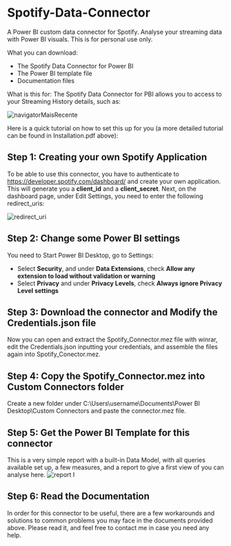 # Spotify-Data-Connector
A Power BI custom data connector for Spotify.
Analyse your streaming data with Power BI visuals.
This is for personal use only.

What you can download:

- The Spotify Data Connector for Power BI
- The Power BI template file
- Documentation files

What is this for:
The Spotify Data Connector for PBI allows you to access to your Streaming History details, such as:
  
 ![navigatorMaisRecente](https://user-images.githubusercontent.com/34665357/70452197-9f6b8480-1a9e-11ea-91c9-ff2709634ec9.png)
 
Here is a quick tutorial on how to set this up for you (a more detailed tutorial can be found in Installation.pdf above):

## Step 1: Creating your own Spotify Application
To be able to use this connector, you have to authenticate to https://developer.spotify.com/dashboard/ and create your own application. This will generate you a **client_id** and a **client_secret**. Next, on the dashboard page, under Edit Settings, you need to enter the following redirect_uris:

![redirect_uri](https://user-images.githubusercontent.com/34665357/70648011-1c832f00-1c42-11ea-96cc-017bd348b1ad.png)

## Step 2: Change some Power BI settings
You need to Start Power BI Desktop, go to Settings:
- Select **Security**, and under **Data Extensions**, check **Allow any extension to load without validation or warning**
- Select **Privacy** and under **Privacy Levels**, check **Always ignore Privacy Level settings**

## Step 3: Download the connector and Modify the Credentials.json file
Now you can open and extract the Spotify_Connector.mez file with winrar, edit the Credentials.json inputting your credentials, and assemble the files again into Spotify_Conector.mez.

## Step 4: Copy the Spotify_Connector.mez into Custom Connectors folder
Create a new folder under C:\Users\username\Documents\Power BI Desktop\Custom Connectors and paste the connector.mez file.

## Step 5: Get the Power BI Template for this connector
This is a very simple report with a built-in Data Model, with all queries available set up, a few measures, and a report to give a first view of you can analyse here.
![report I](https://user-images.githubusercontent.com/34665357/70461416-823fb180-1ab0-11ea-95a1-b63586c5a4fb.png)


## Step 6: Read the Documentation
In order for this connector to be useful, there are a few workarounds and solutions to common problems you may face in the documents provided above. Please read it, and feel free to contact me in case you need any help.
